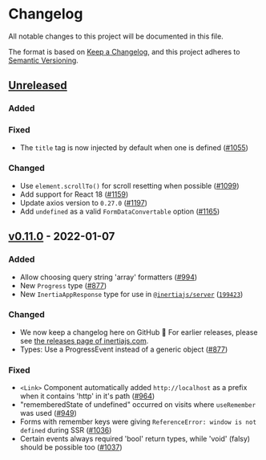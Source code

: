 # Changelog

All notable changes to this project will be documented in this file.

The format is based on [Keep a Changelog](https://keepachangelog.com/en/1.0.0/),
and this project adheres to [Semantic Versioning](https://semver.org/spec/v2.0.0.html).

## [Unreleased](https://github.com/inertiajs/inertia/compare/inertia@0.11.0...HEAD)

### Added

### Fixed

- The `title` tag is now injected by default when one is defined ([#1055](https://github.com/inertiajs/inertia/pull/1055))

### Changed

- Use `element.scrollTo()` for scroll resetting when possible ([#1099](https://github.com/inertiajs/inertia/pull/1099))
- Add support for React 18 ([#1159](https://github.com/inertiajs/inertia/pull/1159))
- Update axios version to `0.27.0` ([#1197](https://github.com/inertiajs/inertia/pull/1197))
- Add `undefined` as a valid `FormDataConvertable` option ([#1165](https://github.com/inertiajs/inertia/pull/1165))

## [v0.11.0](https://github.com/inertiajs/inertia/compare/inertia@0.10.1...inertia@0.11.0) - 2022-01-07

### Added

- Allow choosing query string 'array' formatters ([#994](https://github.com/inertiajs/inertia/pull/994))
- New `Progress` type ([#877](https://github.com/inertiajs/inertia/pull/877))
- New `InertiaAppResponse` type for use in [`@inertiajs/server`](https://github.com/inertiajs/server/) ([`199423`](https://github.com/inertiajs/inertia/commit/19942367b4f728e58decf581cdd93f674c7b35e5))

### Changed

- We now keep a changelog here on GitHub :tada: For earlier releases, please see [the releases page of inertiajs.com](https://inertiajs.com/releases?all=true#inertia).
- Types: Use a ProgressEvent instead of a generic object ([#877](https://github.com/inertiajs/inertia/pull/877))

### Fixed

- `<Link>` Component automatically added `http://localhost` as a prefix when it contains 'http' in it's path ([#964](https://github.com/inertiajs/inertia/pull/964))
- "rememberedState of undefined" occurred on visits where `useRemember` was used ([#949](https://github.com/inertiajs/inertia/pull/949))
- Forms with remember keys were giving `ReferenceError: window is not defined` during SSR ([#1036](https://github.com/inertiajs/inertia/pull/1036))
- Certain events always required 'bool' return types, while 'void' (falsy) should be possible too ([#1037](https://github.com/inertiajs/inertia/pull/1037))
